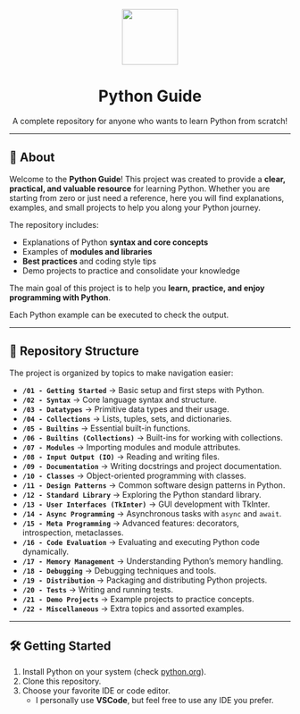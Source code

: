 <p align="center">
    <img src="https://upload.wikimedia.org/wikipedia/commons/thumb/c/c3/Python-logo-notext.svg/1200px-Python-logo-notext.svg.png" width="100px" />
    <h1 align="center">Python Guide</h1>
    <p align="center">A complete repository for anyone who wants to learn Python from scratch!</p>
</p>

---

## 📌 About

Welcome to the **Python Guide**!
This project was created to provide a **clear, practical, and valuable resource** for learning Python.
Whether you are starting from zero or just need a reference, here you will find explanations, examples, and small projects to help you along your Python journey.

The repository includes:

- Explanations of Python **syntax and core concepts**
- Examples of **modules and libraries**
- **Best practices** and coding style tips
- Demo projects to practice and consolidate your knowledge

The main goal of this project is to help you **learn, practice, and enjoy programming with Python**.

Each Python example can be executed to check the output.

---

## 📂 Repository Structure

The project is organized by topics to make navigation easier:

- **`/01 - Getting Started`** → Basic setup and first steps with Python.  
- **`/02 - Syntax`** → Core language syntax and structure.  
- **`/03 - Datatypes`** → Primitive data types and their usage.  
- **`/04 - Collections`** → Lists, tuples, sets, and dictionaries.  
- **`/05 - Builtins`** → Essential built-in functions.  
- **`/06 - Builtins (Collections)`** → Built-ins for working with collections.  
- **`/07 - Modules`** → Importing modules and module attributes.
- **`/08 - Input Output (IO)`** → Reading and writing files.
- **`/09 - Documentation`** → Writing docstrings and project documentation.
- **`/10 - Classes`** → Object-oriented programming with classes.
- **`/11 - Design Patterns`** → Common software design patterns in Python.
- **`/12 - Standard Library`** → Exploring the Python standard library.
- **`/13 - User Interfaces (TkInter)`** → GUI development with TkInter.
- **`/14 - Async Programming`** → Asynchronous tasks with `async` and `await`.
- **`/15 - Meta Programming`** → Advanced features: decorators, introspection, metaclasses.
- **`/16 - Code Evaluation`** → Evaluating and executing Python code dynamically.
- **`/17 - Memory Management`** → Understanding Python’s memory handling.
- **`/18 - Debugging`** → Debugging techniques and tools.
- **`/19 - Distribution`** → Packaging and distributing Python projects.
- **`/20 - Tests`** → Writing and running tests.
- **`/21 - Demo Projects`** → Example projects to practice concepts.
- **`/22 - Miscellaneous`** → Extra topics and assorted examples.

---

## 🛠️ Getting Started

1. Install Python on your system (check [python.org](https://www.python.org/)).
2. Clone this repository.  
3. Choose your favorite IDE or code editor.  
   - I personally use **VSCode**, but feel free to use any IDE you prefer.
